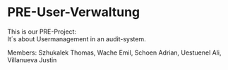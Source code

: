 # PRE-User-Verwaltung

This is our PRE-Project: <br>
It´s about Usermanagement in an audit-system.




Members: Szhukalek Thomas, Wache Emil, Schoen Adrian, Uestuenel Ali, Villanueva Justin
